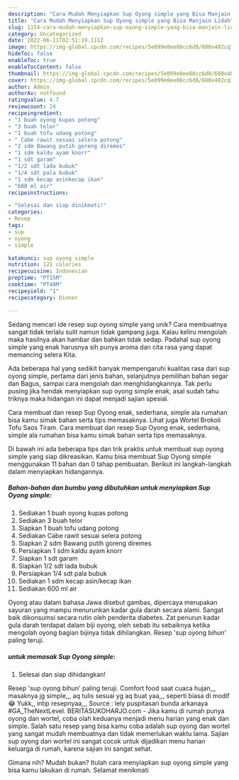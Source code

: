 ```yaml
---
description: "Cara Mudah Menyiapkan Sup Oyong simple yang Bisa Manjain Lidah"
title: "Cara Mudah Menyiapkan Sup Oyong simple yang Bisa Manjain Lidah"
slug: 1154-cara-mudah-menyiapkan-sup-oyong-simple-yang-bisa-manjain-lidah
category: Uncategorized
date: 2022-06-11T02:51:19.111Z
image: https://img-global.cpcdn.com/recipes/5e099e0ee88cc6d8/680x482cq70/sup-oyong-simple-foto-resep-utama.jpg
hideToc: false
enableToc: true
enableTocContent: false
thumbnail: https://img-global.cpcdn.com/recipes/5e099e0ee88cc6d8/680x482cq70/sup-oyong-simple-foto-resep-utama.jpg
cover: https://img-global.cpcdn.com/recipes/5e099e0ee88cc6d8/680x482cq70/sup-oyong-simple-foto-resep-utama.jpg
author: Admin
authorAv: notfound
ratingvalue: 4.7
reviewcount: 24
recipeingredient:
- "1 buah oyong kupas potong"
- "3 buah telor"
- "1 buah tofu udang potong"
- " Cabe rawit sesuai selera potong"
- "2 sdm Bawang putih goreng diremes"
- "1 sdm kaldu ayam knorr"
- "1 sdt garam"
- "1/2 sdt lada bubuk"
- "1/4 sdt pala bubuk"
- "1 sdm kecap asinkecap ikan"
- "600 ml air"
recipeinstructions:

- "Selesai dan siap dinikmati!"
categories:
- Resep
tags:
- sup
- oyong
- simple

katakunci: sup oyong simple 
nutrition: 121 calories
recipecuisine: Indonesian
preptime: "PT15M"
cooktime: "PT40M"
recipeyield: "1"
recipecategory: Dinner

---
```





Sedang mencari ide resep sup oyong simple yang unik? Cara membuatnya sangat tidak terlalu sulit namun tidak gampang juga. Kalau keliru mengolah maka hasilnya akan hambar dan bahkan tidak sedap. Padahal sup oyong simple yang enak harusnya sih punya aroma dan cita rasa yang dapat memancing selera Kita.





Ada beberapa hal yang sedikit banyak mempengaruhi kualitas rasa dari sup oyong simple, pertama dari jenis bahan, selanjutnya pemilihan bahan segar dan Bagus, sampai cara mengolah dan menghidangkannya. Tak perlu pusing jika hendak menyiapkan sup oyong simple enak,      asal sudah tahu triknya maka hidangan ini dapat menjadi sajian spesial.














Cara membuat dan resep Sup Oyong enak, sederhana, simple ala rumahan bisa kamu simak bahan serta tips memasaknya. Lihat juga Wortel Brokoli Tofu Saos Tiram. Cara membuat dan resep Sup Oyong enak, sederhana, simple ala rumahan bisa kamu simak bahan serta tips memasaknya.






Di bawah ini ada beberapa tips dan trik praktis untuk membuat sup oyong simple yang siap dikreasikan. Kamu bisa membuat Sup Oyong simple menggunakan 11 bahan dan 0 tahap pembuatan. Berikut ini langkah-langkah dalam menyiapkan hidangannya.

<!--inarticleads1-->

##### Bahan-bahan dan bumbu yang dibutuhkan untuk menyiapkan Sup Oyong simple:

1. Sediakan 1 buah oyong kupas potong
1. Sediakan 3 buah telor
1. Siapkan 1 buah tofu udang potong
1. Sediakan  Cabe rawit sesuai selera potong
1. Siapkan 2 sdm Bawang putih goreng diremes
1. Persiapkan 1 sdm kaldu ayam knorr
1. Siapkan 1 sdt garam
1. Siapkan 1/2 sdt lada bubuk
1. Persiapkan 1/4 sdt pala bubuk
1. Sediakan 1 sdm kecap asin/kecap ikan
1. Sediakan 600 ml air


Oyong atau dalam bahasa Jawa disebut gambas, dipercaya merupakan sayuran yang mampu menurunkan kadar gula darah secara alami. Sangat baik dikonsumsi secara rutin oleh penderita diabetes. Zat penurun kadar gula darah terdapat dalam biji oyong, oleh sebab itu sebaiknya ketika mengolah oyong bagian bijinya tidak dihilangkan. Resep &#39;sup oyong bihun&#39; paling teruji. 

<!--inarticleads2-->

#####  untuk memasak Sup Oyong simple:


1. Selesai dan siap dihidangkan!

Resep &#39;sup oyong bihun&#39; paling teruji. Comfort food saat cuaca hujan,,, masaknya jg simple,,, aq tulis sesuai yg aq buat yaa,,, seperti biasa di modif😂 Yukk,, intip resepnyaa,,, Source : lely puspitasari bunda arkanaya #GA_TheNextLevel. BERITASUKOHARJO.com - Jika kamu di rumah punya oyong dan wortel, coba olah keduanya menjadi menu harian yang enak dan simple. Salah satu resep yang bisa kamu coba adalah sup oyong dan wortel yang sangat mudah membuatnya dan tidak memerlukan waktu lama. Sajian sup oyong dan wortel ini sangat cocok untuk dijadikan menu harian keluarga di rumah, karena sajian ini sangat sehat. 

Gimana nih? Mudah bukan? Itulah cara menyiapkan sup oyong simple yang bisa kamu lakukan di rumah. Selamat menikmati
